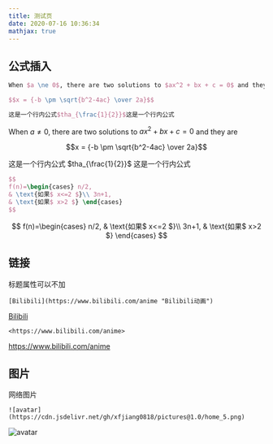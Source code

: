 ```yaml
---
title: 测试页
date: 2020-07-16 10:36:34
mathjax: true
---
```


## 公式插入

```latex
When $a \ne 0$, there are two solutions to $ax^2 + bx + c = 0$ and they are 

$$x = {-b \pm \sqrt{b^2-4ac} \over 2a}$$ 

这是一个行内公式$tha_{\frac{1}{2}}$这是一个行内公式
```

When $a \ne 0$, there are two solutions to $ax^2 + bx + c = 0$ and they are 

$$x = {-b \pm \sqrt{b^2-4ac} \over 2a}$$

这是一个行内公式 $tha_{\frac{1}{2}}$ 这是一个行内公式

```latex
$$
f(n)=\begin{cases} n/2, 
& \text{如果$ x<=2 $}\\ 3n+1, 
& \text{如果$ x>2 $} \end{cases}
$$
```

$$
f(n)=\begin{cases} n/2, 
& \text{如果$ x<=2 $}\\ 3n+1, 
& \text{如果$ x>2 $} \end{cases}
$$



## 链接

标题属性可以不加

```
[Bilibili](https://www.bilibili.com/anime "Bilibili动画")
```

[Bilibili](https://www.bilibili.com/anime "Bilibili动画")

```
<https://www.bilibili.com/anime>
```

<https://www.bilibili.com/anime>

## 图片

网络图片

```
![avatar](https://cdn.jsdelivr.net/gh/xfjiang0818/pictures@1.0/home_5.png)
```

![avatar](https://cdn.jsdelivr.net/gh/xfjiang0818/pictures@1.0/home_5.png)